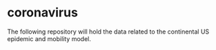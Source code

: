 # coronavirus
The following repository will hold the data related to the continental US epidemic and mobility model.
